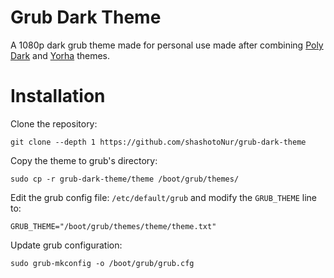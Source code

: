 # Grub Dark Theme

A 1080p dark grub theme made for personal use made after combining [Poly Dark](https://github.com/shvchk/poly-dark) and [Yorha](https://github.com/OliveThePuffin/yorha-grub-theme) themes.

# Installation

Clone the repository:
```
git clone --depth 1 https://github.com/shashotoNur/grub-dark-theme
```

Copy the theme to grub's directory:
```
sudo cp -r grub-dark-theme/theme /boot/grub/themes/
```

Edit the grub config file: `/etc/default/grub` and modify the `GRUB_THEME` line to:
```
GRUB_THEME="/boot/grub/themes/theme/theme.txt"
```

Update grub configuration:
```
sudo grub-mkconfig -o /boot/grub/grub.cfg
```
